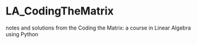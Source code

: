 # LA_CodingTheMatrix
notes and solutions from the Coding the Matrix: a course in Linear Algebra using Python
